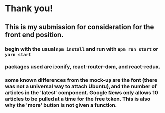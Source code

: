 # Thank you!

## This is my submission for consideration for the front end position. 

### begin with the usual ```npm install``` and run with ```npm run start``` or ```yarn start```

### packages used are iconify, react-router-dom, and react-redux.

### some known differences from the mock-up are the font (there was not a universal way to attach Ubuntu), and the number of articles in the 'latest' component. Google News only allows 10 articles to be pulled at a time for the free token. This is also why the 'more' button is not given a function.
